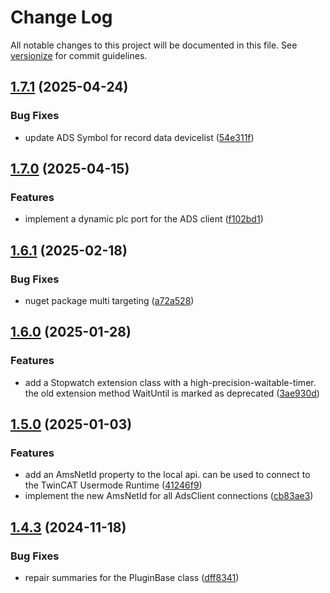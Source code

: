 # Change Log

All notable changes to this project will be documented in this file. See [versionize](https://github.com/versionize/versionize) for commit guidelines.

<a name="1.7.1"></a>
## [1.7.1](https://www.github.com/OpenCommissioning/OC_Assistant_Sdk/releases/tag/v1.7.1) (2025-04-24)

### Bug Fixes

* update ADS Symbol for record data devicelist ([54e311f](https://www.github.com/OpenCommissioning/OC_Assistant_Sdk/commit/54e311ff4ebf19757b571e54f0eca55ca1175dfd))

<a name="1.7.0"></a>
## [1.7.0](https://www.github.com/OpenCommissioning/OC_Assistant_Sdk/releases/tag/v1.7.0) (2025-04-15)

### Features

* implement a dynamic plc port for the ADS client ([f102bd1](https://www.github.com/OpenCommissioning/OC_Assistant_Sdk/commit/f102bd14d02695172aac8672a7112d569b38cbf5))

<a name="1.6.1"></a>
## [1.6.1](https://www.github.com/OpenCommissioning/OC_Assistant_Sdk/releases/tag/v1.6.1) (2025-02-18)

### Bug Fixes

* nuget package multi targeting ([a72a528](https://www.github.com/OpenCommissioning/OC_Assistant_Sdk/commit/a72a52899a8d79002c9c25ec484254b118b5d546))

<a name="1.6.0"></a>
## [1.6.0](https://www.github.com/OpenCommissioning/OC_Assistant_Sdk/releases/tag/v1.6.0) (2025-01-28)

### Features

* add a Stopwatch extension class with a high-precision-waitable-timer. the old extension method WaitUntil is marked as deprecated ([3ae930d](https://www.github.com/OpenCommissioning/OC_Assistant_Sdk/commit/3ae930dd5f0493b06a3030b15290dfbff8059c9b))

<a name="1.5.0"></a>
## [1.5.0](https://www.github.com/OpenCommissioning/OC_Assistant_Sdk/releases/tag/v1.5.0) (2025-01-03)

### Features

* add an AmsNetId property to the local api. can be used to connect to the TwinCAT Usermode Runtime ([41246f9](https://www.github.com/OpenCommissioning/OC_Assistant_Sdk/commit/41246f9c2f9f6703d240e4bb85ff4f65a84603b2))
* implement the new AmsNetId for all AdsClient connections ([cb83ae3](https://www.github.com/OpenCommissioning/OC_Assistant_Sdk/commit/cb83ae32375b6a1102f89b70e27a01de09104e42))

<a name="1.4.3"></a>
## [1.4.3](https://www.github.com/OpenCommissioning/OC_Assistant_Sdk/releases/tag/v1.4.3) (2024-11-18)

### Bug Fixes

* repair summaries for the PluginBase class ([dff8341](https://www.github.com/OpenCommissioning/OC_Assistant_Sdk/commit/dff8341e0b82a7f87e76b1e025db0236d912b82a))

